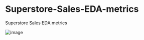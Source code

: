# Superstore-Sales-EDA-metrics
Superstore Sales EDA metrics

![image](https://user-images.githubusercontent.com/26156577/144751056-43448b6b-bd65-4379-9c60-e0366c25a72b.png)

